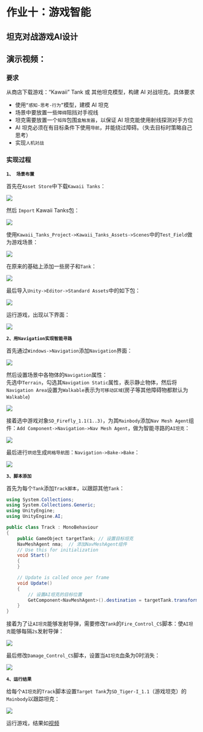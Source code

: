 # 作业十：游戏智能
## 坦克对战游戏AI设计  
## 演示视频：
### 要求
从商店下载游戏：“Kawaii” Tank 或 其他坦克模型，构建 AI 对战坦克。具体要求
- 使用`“感知-思考-行为”`模型，建模 AI 坦克
- 场景中要放置一些`障碍`阻挡对手视线
- 坦克需要放置一个`矩阵`包围`盒触发器`，以保证 AI 坦克能使用射线探测对手方位
- AI 坦克必须在有目标条件下使用`导航`，并能绕过障碍。（失去目标时策略自己思考）
- 实现`人机对战`

### 实现过程
**`1、 场景布置`**  

首先在`Asset Store`中下载`Kawaii Tanks`：

![](images/0.png)  

然后 `Import` Kawaii Tanks包：

![](images/1.png)  

使用`Kawaii_Tanks_Project->Kawaii_Tanks_Assets->Scenes`中的`Test_Field`做为游戏场景：

![](images/2.png)  

在原来的基础上添加一些房子和`Tank`：

![](images/3.png)  

最后导入`Unity->Editor->Standard Assets`中的如下包：
 
![](images/1.1.png)  

运行游戏，出现以下界面：

![](images/2.1.png)  

**`2、用Navigation实现智能寻路`**  

首先通过`Windows->Navigation`添加`Navigation`界面：

![](images/4.png)  

然后设置场景中各物体的`Navigation`属性：  
先选中`Terrain`，勾选其`Navigation Static`属性，表示静止物体，然后将`Navigation Area`设置为`Walkable`表示为`可移动区域`(房子等其他障碍物都默认为`Walkable`)  

![](images/5.png)  

接着选中游戏对象`SD_Firefly_1.1(1..3)`，为其`Mainbody`添加`Nav Mesh Agent`组件：`Add Component->Navigation->Nav Mesh Agent`，做为智能寻路的`AI坦克`：

![](images/6.png)  

最后进行`烘焙`生成`网格导航图`：`Navigation->Bake->Bake`：

![](images/7.png)  

**`3、脚本添加`**

首先为每个`Tank`添加`Track脚本`，以跟踪其他`Tank`：
```C#
using System.Collections;
using System.Collections.Generic;
using UnityEngine;
using UnityEngine.AI;

public class Track : MonoBehaviour
{
	public GameObject targetTank; // 设置目标坦克
	NavMeshAgent nma;  // 添加NavMeshAgent组件
	// Use this for initialization
	void Start()
	{
	}

	// Update is called once per frame
	void Update()
	{
		// 设置AI坦克的目标位置
		GetComponent<NavMeshAgent>().destination = targetTank.transform.position;
	}
}
```  

接着为了让`AI坦克`能够发射导弹，需要修改`Tank`的`Fire_Control_CS`脚本：使`AI坦克`能够每隔`2s`发射导弹：

![](images/8.png)  

最后修改`Damage_Control_CS`脚本，设置当`AI坦克`血条为0时消失：

![](images/9.png)  

**`4、运行结果`**  

给每个`AI坦克`的`Track`脚本设置`Target Tank`为`SD_Tiger-I_1.1`（游戏坦克）的`Mainbody`以跟踪坦克：

![](images/10.png)  

运行游戏，结果如[视频]()




